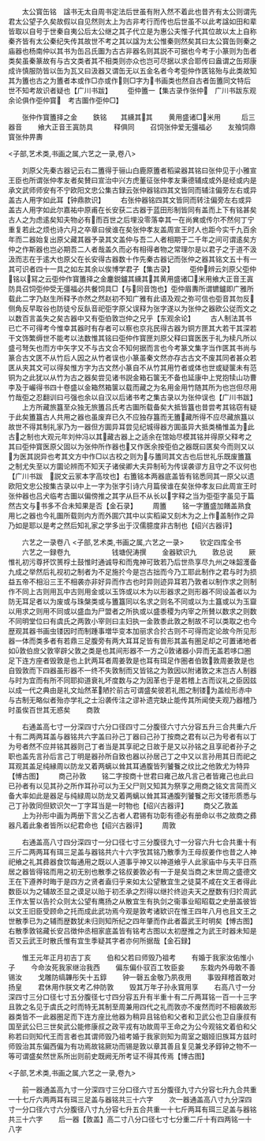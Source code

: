 <!-- { "loadSidebar": true } -->
　　太公寳缶铭　諡书无太自周书定法后世虽有附入然不着此也昔齐有太公则谓先君太公望子久矣故假以自见然则太上为古非考行而传也后世虽不以此考諡如田和辈皆取以自号于世秦自夷公后太公继之其子代立是为惠公夫惟子代其位故以太上自称秦齐皆有太公秦纪失传其故世不考之其以諡为太公惟秦则然矣其曰太公寳缶则秦之庙器也杨南仲以其书为缶吕氏圗为古古非器名则其説不可据也今考于小篆则为缶者类矣虽秦篆故有与古文类者其不相类则亦众也岂可尽据以求合耶传曰盎谓之缶郑康成许慎服防皆以缶为瓦又曰汲器又谓缶无以五金名者今考弡仲作匧铭殆与此类故知其为簠也古之为簠者本或作□亦或作则□字为书画类也然自古者缶簠同文特后世不知考故识者疑也【广川书跋】
　　弡仲簠一【集古录作张仲　广川书跋东观余论俱作弡仲寳　考古圗作弡仲□】

　　张仲作寳簠择之金
　　鉄铭　　其纁其其
　　黄用盛诸□米用　　　后三器音
　　飨大正音王寘防具　　　释俱同
　　召饲张仲爱无彊福必
　　友飱饲鼎寳张仲畀夀

<子部,艺术类,书画之属,六艺之一录,卷八>

　　刘原父先秦古器记云右二簠得于骊山白鹿原簠者稻粱器其铭曰张仲见于小雅宣王臣也所谓张仲孝友者矣賛曰宣治中兴方虎董征张仲孝友秉德辅成或外是经或内是承文武师师安有不宁欧阳文忠公集古録云张仲器铭四其文皆同而辅注偏旁左右或异盖古人用字如此耳【钟鼎款识】
　　右张仲器铭四其文皆同而转注偏旁左右或异盖古人用字如此尔嘉祐中原甫在长安获二古器于蓝田形制皆同有盖而上下有铭甚矣古人之为虑逺矣知夫物必有而百世之后埋没零落幸其一在尚兾或传尔不然何丁宁重复若此之烦也诗六月之卒章曰侯谁在矣张仲孝友盖周宣王时人也距今实千九百余年而二器始复出原父藏其器予录其文盖仲与吾二人者相期于二千年之间可谓逺矣方仲之作斯器也岂必期吾二人者哉盖久而必有相得者物之常理尔是以君子之于道不汲汲而志在于逺大也原父在长安得古器数十作先秦古器记而张仲之器其铭文五十有一其可识者四十一具之如左其余以俟博学君子【集古录】
　　弡仲辨云刘原父弡仲铭以冩之云弡仲作寳簠择之金鏖鋭鑪其纁其其黄用盛诸□米用飨大正音王寘防具召饲弡仲受无彊福必共餐饲具□【与同音饱也】弡仲眉夀所谓镳鑪即广雅所载此二字乃赵生所释予亦然之然赵初不知广雅有此语及观之弥可信也弡音其勿反侧角反早取谷也防徒兮反飤音祀弡字原父误释为张字遂以为张仲之器欧公従而文之以数百言盖失之矣古器中又有弡伯敦岂仲之兄乎【东观余论】
　　古人制法其书已亡不可得考今惟幸其器时有存者可以察也京兆民得古器为铜方匣其大若干其深若干文饰繁缛世不能考以法数惟其铭曰弡仲作寳匣刘原父释曰寳医医于礼为椟凡所以盛弓弩矢也而方中矢字又不与古文合不知何据而言也今考篆文集字当作匧其书尚与篆合古文匧不从竹后人因之从竹者误也小篆虽秦文然亦存古古文不废其同者甚众若匧从夹其文可以得矣惟方字为古文然小篆自不从竹其用竹者或体也世或疑箧未有范铜为之此犹以从竹为古之器矣尝见诸书説金箱石箧无不备也延康中上党抱犊山功曹李及于巗得书四十卷盛以金箱然箱箧以载而藏之为名用金用竹随其所为也岂但尽用竹哉弡之忍翻训曰弓强也余以自汉以后诸书考之集古录以为张仲误也【广川书跋】
　　上方所藏旅簋至众独无旅簠吕氏考古圗所载备矣大抵皆簋也昔尝考其铭窃有疑于此矣簠簋古人共用之器也虽废弃已久不应独存簋而无簠藏所得不应尽藏旅簋以故世不得其制礼家乃为一器但方圎异耳尝见纪城得器方圎虽异大抵类桶惟盖为此古之制也大观元年刘仲冯以其藏古器上之适余在馆始尽模其铭并得原父释考之其曰弡仲寳医原父固以为张仲所作器也又作医余按弡伯之器既曰匧矣今而则又以为医其説异也考其文方中作□以古校之则为与簠同其文古也后世礼乐既废簠簋之制尤失至以方圜论辨而不知天子诸侯卿大夫异制茍为传误袭谬方且守之不议何也【广川书跋　説文云冡本字高坟也】右簠铭本两器底盖皆有铭悉同其一原父以遗欧阳文忠公按集古录以中上一字为张字引诗六月篇侯谁在矣张仲孝友曰此周宣王时张仲器也吕犬临考古圗以偏傍推之其字从巨不从长以字释之当为弡弡字虽见于篇然古文与书多不合未知果是否【金石录】
　　周簠
　　铭一字簠盛加饍盖熟食用匕之器也今礼圗所载则内方而外圎穴其中以实稻粱又刻木为之上作盖制作之异乃如是耶以是考之然后知礼家之学多出于汉儒臆度非古制也【绍兴古器评】

　　六艺之一录卷八
<子部,艺术类,书画之属,六艺之一录>
　　钦定四库全书
　　六艺之一録卷九　　　　　　钱塘倪涛撰
　　金器欵识九
　　敦总说
　　厥惟礼初污尊抔饮篑桴土鼓惟时通诚导和而鬼神可致若乃后世烝享尽九州之味韶濩备九成之举然后礼视初之制者为不足施扵今是岂古拙而今乃工耶此制作之君与时为损益五帝不相沿三王不相袭亦非好异而作古也时异则迹异耳若乃敦者以制作求之则制作不同上古则用瓦中古则用金或以玉饰或以木为以形器求之则形器不同设盖者以为防无耳足者以为废或与珠槃类或与簠簋同以名求之则名不同或以为土簋或以为玉齍以用求之则用不同或以盛血为尸盟者之所执或以盛黍稷为内宰之所賛以数求之则数不同明堂位曰有虞氏之两敦小宰则曰主妇执一金敦黍此敦之制故不可以类取之也今歴观其器书画虫镂因时而制踵事増华变本加丽求合扵古则不可得而定论故今所见形器一体而类多者有若鼎三足腹旁有两大耳耳足皆有兽形其盖有圏足却之可置诸地者如敦伯庻父敦宰辟父敦之类是也其间形器不一方之敦诸器小异而无盖若哆口圏足下连方座者毁敦是也上釴两耳者周姜敦是也耳有珥足作圏者伯敦敦周姜敦是也自毁敦而下四器虽形器不一终不失敦制而又皆铭之为敦因以附诸敦之末岂古人制器与时为宜而有所不同耶抑道衰礼坏度数与之为因革也于是若稽上古而议礼之臣因兹以成一代之典由是礼文灿然革陋扵前古可谓盛矣彼若礼图之制镂为盖绘形赤中与古制无略似者殆亦学礼之士沿袭传注之谬补遗完缺止能传其所闻使夫观乃器稽乃时虽俟百世其无惑矣
　　商敦

　　右通盖高七寸一分深四寸六分口径四寸二分腹径六寸六分容五升三合共重六斤十有二两两耳盖与器铭共六字盖曰孙己丁器曰己孙丁按商之君有以己为号者有以丁为号者然不应并铭其器则己丁者当是其享祀之日故于是又以孙铭之且享祀者孙子之职也盖先言孙后言己丁明是器孙所自致也器以孙居己丁之中又以言孙用其日而祀之耳观其盖足纯縁周以防龙又着两螭以耸其耳通腹皆列饕餮之纹比之他敦尤为特异【愽古图】
　　商己孙敦
　　铭二字按商十世君曰雍己故凡言己者皆雍己也此曰已孙者有以见其孙之所作耳孙可以为王父尸则又知其为祭享之用商之铭文言简而义备大率如此是器足与纯緑周以防龙又着两螭以耸其耳通腹列饕餮之形文镂形质悉与己丁孙敦同但欵识欠一丁字耳当是一时物也【绍兴古器评】
　　商父乙敦盖
　　上为孙形中画为两册下言父乙古者人君锡有功彰有德必有册命以书之故商之彞器凡着此象者皆所以纪君命也【绍兴古器评】
　　周敦

　　右通盖高八寸四分深四寸一分口径七寸三分腹径九寸一分容六升七合共重十有三斤二两两耳有珥三足盖与器铭共六十六字攷其铭乃散季为王母叔姜作也昔之人神祀飨之礼其彞器食饮每通用之既以人道事乎神又以神道飨乎人此家庙中与夫平日燕居之器皆得铭而用之初无别也散季之铭叔姜敦必有一于是矣当商之末世周之盛德文王在下遵养时晦于是四方之贤者盍归乎来如太公望散宜生之徒莫不咸在文王者得此数臣以为之辅故丕显之谟足以贻于初丕承之烈得以继扵终迨夫天之歴数有归扵周武王作太誓以告扵众则太公望有鹰扬之从散宜生有执剑之衞事业昭昭载之史册盖彼皆以文王旧臣受顾命之托而成此武功焉今观是敦考诸欵识在惟王四年八月也且文王之世散季已为之辅而歴数犹未归则知所纪之四年肇而作此者葢武王时明矣【愽古图】右散季敦铭藏长安吕徴仲丞相家底盖皆有铭考古图以太初歴推之为武王时器未知是否又云武王时散氏惟有宜生季疑其字者亦何所据哉【金石録】

　　惟王元年正月初吉丁亥
　　伯和父若曰师毁乃祖考
　　有婚于我家汝佑惟小子
　　今命汝死我家继治我西
　　偏东偏仆驭百工牧臣妾
　　东栽内外毋敢不善锡汝
　　戈雕防缟韠彤矢十五錞
　　钟一磬五金敬乃夙夜用
　　事毁拜稽首敢对扬皇
　　君休用作朕文考乙仲防敦
　　毁其万年子孙永寳用享
　　右高八寸一分深四寸三分口径七寸五分腹径七寸四分容五升有半重十有二斤两耳铭一百一十三字且敦之名见于虞氏之时而特无其制至周兼用四代之礼而敦亦不废然而时不相袭故形器类皆不一此器圏足而下连方座比他器为稍异且铭伯和父者和卫武公也卫自康叔有国至武公巳三世矣武公能修康叔之政平戎有功故周平王命之为公今观铭文着伯和父称若曰则知代王而言者也其谓师毁乃祖考婚于我家则知为周室之姻娅旧族耳方兹时师毁治其东偏西偏为有功焉故铭厥功而锡是敦以章其善且复见兼戈矛錞钟之物不一等可谓盛矣然世系所出则前史既阙无所考证不得其传焉【博古图】

<子部,艺术类,书画之属,六艺之一录,卷九>

　　前一器通盖高九寸一分深四寸三分口径六寸五分腹径九寸六分容七升九合共重一十七斤六两两耳有珥三足盖与器铭共三十六字
　　次一器通盖高八寸九分深四寸一分口径六寸六分腹径八寸九分容七升五合共重一十七斤两耳有珥三足盖与器铭共三十六字
　　后一器【敦盖】高二寸八分口径七寸七分重二斤十有四两铭一十八字
